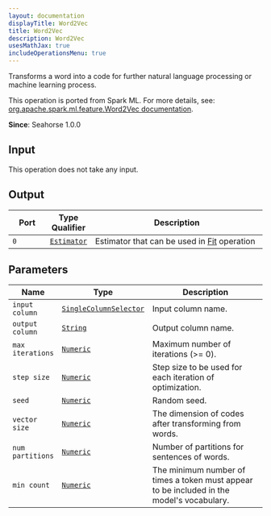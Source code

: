 ```yaml
---
layout: documentation
displayTitle: Word2Vec
title: Word2Vec
description: Word2Vec
usesMathJax: true
includeOperationsMenu: true
---
```

Transforms a word into a code for further natural language processing or machine learning process.

This operation is ported from Spark ML. For more details, see: <a target="_blank" href="http://spark.apache.org/docs/1.6.0/api/scala/index.html#org.apache.spark.ml.feature.Word2Vec">org.apache.spark.ml.feature.Word2Vec documentation</a>.

**Since**: Seahorse 1.0.0

## Input

This operation does not take any input.

## Output


<table>
<thead>
<tr>
<th style="width:15%">Port</th>
<th style="width:15%">Type Qualifier</th>
<th style="width:70%">Description</th>
</tr>
</thead>
<tbody>
    <tr><td><code>0</code></td><td><code><a href="../classes/estimator.html">Estimator</a></code></td><td>Estimator that can be used in <a href="fit.html">Fit</a> operation</td></tr>
</tbody>
</table>
    

## Parameters


<table class="table">
<thead>
<tr>
<th style="width:15%">Name</th>
<th style="width:15%">Type</th>
<th style="width:70%">Description</th>
</tr>
</thead>
<tbody>
    
<tr>
<td><code>input column</code></td>
<td><code><a href="../parameters.html#single_column_selector">SingleColumnSelector</a></code></td>
<td>Input column name.</td>
</tr>
    
<tr>
<td><code>output column</code></td>
<td><code><a href="../parameters.html#string">String</a></code></td>
<td>Output column name.</td>
</tr>
    
<tr>
<td><code>max iterations</code></td>
<td><code><a href="../parameters.html#numeric">Numeric</a></code></td>
<td>Maximum number of iterations (>= 0).</td>
</tr>
    
<tr>
<td><code>step size</code></td>
<td><code><a href="../parameters.html#numeric">Numeric</a></code></td>
<td>Step size to be used for each iteration of optimization.</td>
</tr>
    
<tr>
<td><code>seed</code></td>
<td><code><a href="../parameters.html#numeric">Numeric</a></code></td>
<td>Random seed.</td>
</tr>
    
<tr>
<td><code>vector size</code></td>
<td><code><a href="../parameters.html#numeric">Numeric</a></code></td>
<td>The dimension of codes after transforming from words.</td>
</tr>
    
<tr>
<td><code>num partitions</code></td>
<td><code><a href="../parameters.html#numeric">Numeric</a></code></td>
<td>Number of partitions for sentences of words.</td>
</tr>
    
<tr>
<td><code>min count</code></td>
<td><code><a href="../parameters.html#numeric">Numeric</a></code></td>
<td>The minimum number of times a token must appear to be included in the model's vocabulary.</td>
</tr>
    
</tbody>
</table>
    
